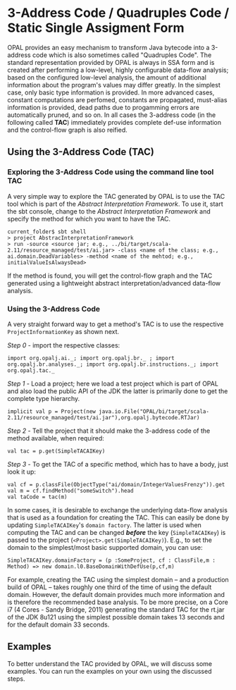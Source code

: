 # 3-Address Code / Quadruples Code / Static Single Assigment Form
OPAL provides an easy mechanism to transform Java bytecode into a 3-address code which is also sometimes called "Quadruples Code". The standard representation provided by OPAL is always in SSA form and is created after performing a low-level, highly configurable data-flow analysis; based on the configured low-level analysis, the amount of additional information about the program's values may differ greatly. In the simplest case, only basic type information is provided. In more advanced cases, constant computations are perfomed, constants are propagated, must-alias information is provided, dead paths due to progamming errors are automatically pruned, and so on. In all cases the 3-address code (in the following called **TAC**) immediately provides complete def-use information and the control-flow graph is also reified.

## Using the 3-Address Code (TAC)

### Exploring the 3-Address Code using the command line tool TAC
A very simple way to explore the TAC generated by OPAL is to use the TAC tool which is part of the *Abstract Interpretation Framework*. To use it, start the sbt console, change to the *Abstract Interpretation Framework* and specify the method for which you want to have the TAC.

    current_folder$ sbt shell
    > project AbstracInterpretationFramework
    > run -source <source jar; e.g., ../bi/target/scala-2.11/resource_managed/test/ai.jar> -class <name of the class; e.g., ai.domain.DeadVariables> -method <name of the mehtod; e.g., initialValueIsAlwaysDead>

If the method is found, you will get the control-flow graph and the TAC generated using a lightweight abstract interpretation/advanced data-flow analysis.

### Using the 3-Address Code
A very straight forward way to get a method's TAC is to use the respective `ProjectInformationKey` as shown next.

*Step 0* - import the respective classes:

    import org.opalj.ai._; import org.opalj.br._ ; import org.opalj.br.analyses._; import org.opalj.br.instructions._; import org.opalj.tac._

*Step 1* - Load a project; here we load a test project which is part of OPAL and also load the public API of the JDK the latter is primarily done to get the complete type hierarchy.

    implicit val p = Project(new java.io.File("OPAL/bi/target/scala-2.11/resource_managed/test/ai.jar"),org.opalj.bytecode.RTJar)

*Step 2* - Tell the project that it should make the 3-address code of the method available, when required:

    val tac = p.get(SimpleTACAIKey)

*Step 3* - To get the TAC of a specific method, which has to have a body, just look it up:

    val cf = p.classFile(ObjectType("ai/domain/IntegerValuesFrenzy")).get
    val m = cf.findMethod("someSwitch").head
    val taCode = tac(m)

 In some cases, it is desirable to exchange the underlying data-flow analysis that is used as a foundation for creating the TAC. This can easily be done by updating `SimpleTACAIKey`'s `domain factory`. The latter is used when computing the TAC and can be changed ***before*** the key (`SimpleTACAIKey`) is passed to the project (`<Project>.get(SimpleTACAIKey)`).
 E.g., to set the domain to the simplest/most basic supported domain, you can use:

    SimpleTACAIKey.domainFactory = (p :SomeProject, cf : ClassFile,m : Method) => new domain.l0.BaseDomainWithDefUse(p,cf,m)

 For example, creating the TAC using the simplest domain – and a production build of OPAL – takes roughly one third of the time of using the default domain. However, the default domain provides much more information and is therefore the recommended base analysis. To be more precise, on a Core i7 (4 Cores - Sandy Bridge, 2011) generating the standard TAC for the rt.jar of the JDK 8u121 using the simplest possible domain takes 13 seconds and for the default domain 33 seconds.

## Examples

To better understand the TAC provided by OPAL, we will discuss some examples. You can run the examples on your own using the discussed steps.
